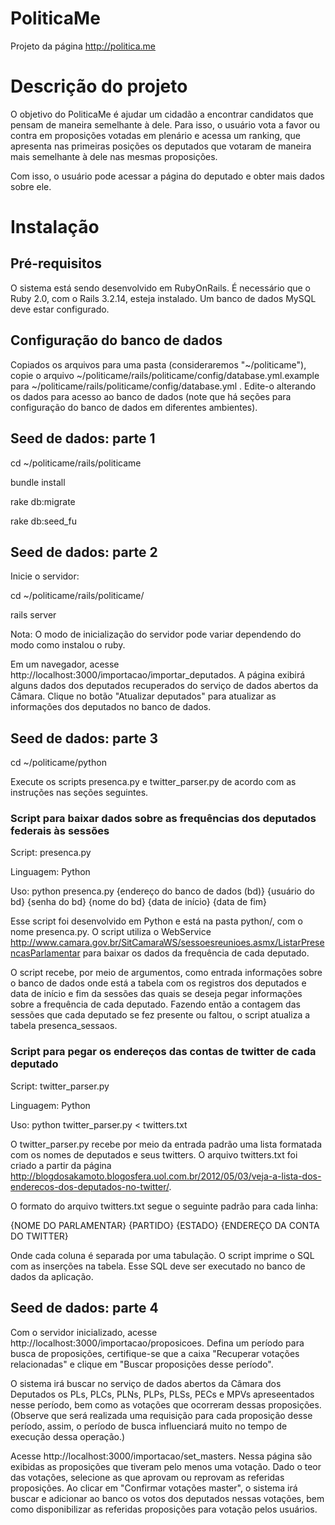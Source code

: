 PoliticaMe
==========

Projeto da página http://politica.me

# Descrição do projeto

O objetivo do PoliticaMe é ajudar um cidadão a encontrar candidatos que pensam
de maneira semelhante à dele. Para isso, o usuário vota a favor ou contra em
proposições votadas em plenário e acessa um ranking, que apresenta nas primeiras
posições os deputados que votaram de maneira mais semelhante à dele nas mesmas
proposições.

Com isso, o usuário pode acessar a página do deputado e obter mais dados sobre
ele.


# Instalação

## Pré-requisitos

O sistema está sendo desenvolvido em RubyOnRails.
É necessário que o Ruby 2.0, com o Rails 3.2.14, esteja instalado.
Um banco de dados MySQL deve estar configurado.


## Configuração do banco de dados

Copiados os arquivos para uma pasta (consideraremos "~/politicame"), copie
o arquivo ~/politicame/rails/politicame/config/database.yml.example para
~/politicame/rails/politicame/config/database.yml . Edite-o alterando os dados
para acesso ao banco de dados (note que há seções para configuração do banco
de dados em diferentes ambientes).


## Seed de dados: parte 1

cd ~/politicame/rails/politicame

bundle install

rake db:migrate

rake db:seed_fu


## Seed de dados: parte 2

Inicie o servidor:

cd ~/politicame/rails/politicame/

rails server

Nota: O modo de inicialização do servidor pode variar dependendo do modo como
instalou o ruby.

Em um navegador, acesse http://localhost:3000/importacao/importar_deputados.
A página exibirá alguns dados dos deputados recuperados do serviço de dados
abertos da Câmara. Clique no botão "Atualizar deputados" para atualizar as
informações dos deputados no banco de dados.


## Seed de dados: parte 3

cd ~/politicame/python

Execute os scripts presenca.py e twitter_parser.py de acordo com as instruções
nas seções seguintes.


### Script para baixar dados sobre as frequências dos deputados federais às sessões

Script: presenca.py

Linguagem: Python

Uso: python presenca.py {endereço do banco de dados (bd)} {usuário do bd} {senha do bd} {nome do bd} {data de início} {data de fim}

Esse script foi desenvolvido em Python e está na pasta python/, com o nome
presenca.py. O script utiliza o WebService
http://www.camara.gov.br/SitCamaraWS/sessoesreunioes.asmx/ListarPresencasParlamentar
para baixar os dados da frequência de cada deputado.

O script recebe, por meio de argumentos, como entrada informações sobre o banco
de dados onde está a tabela com os registros dos deputados e data de início e
fim da sessões das quais se deseja pegar informações sobre a frequência de cada
deputado. Fazendo então a contagem das sessões que cada deputado se fez presente
ou faltou, o script atualiza a tabela presenca_sessaos.


### Script para pegar os endereços das contas de twitter de cada deputado

Script: twitter_parser.py

Linguagem: Python

Uso: python twitter_parser.py < twitters.txt

O twitter_parser.py recebe por meio da entrada padrão uma lista formatada com
os nomes de deputados e seus twitters. O arquivo twitters.txt foi criado a partir
da página
http://blogdosakamoto.blogosfera.uol.com.br/2012/05/03/veja-a-lista-dos-enderecos-dos-deputados-no-twitter/.

O formato do arquivo twitters.txt segue o seguinte padrão para cada linha:

{NOME DO PARLAMENTAR}   {PARTIDO}   {ESTADO}    {ENDEREÇO DA CONTA DO TWITTER}

Onde cada coluna é separada por uma tabulação. O script imprime o SQL com as inserções na tabela.
Esse SQL deve ser executado no banco de dados da aplicação.


## Seed de dados: parte 4

Com o servidor inicializado, acesse http://localhost:3000/importacao/proposicoes.
Defina um período para busca de proposições, certifique-se que a caixa "Recuperar
votações relacionadas" e clique em "Buscar proposições desse período".

O sistema irá buscar no serviço de dados abertos da Câmara dos Deputados os
PLs, PLCs, PLNs, PLPs, PLSs, PECs e MPVs apreseentados nesse período, bem como
as votações que ocorreram dessas proposições. (Observe que será realizada uma
requisição para cada proposição desse período, assim, o período de busca
influenciará muito no tempo de execução dessa operação.)

Acesse http://localhost:3000/importacao/set_masters. Nessa página são exibidas
as proposições que tiveram pelo menos uma votação. Dado o teor das votações,
selecione as que aprovam ou reprovam as referidas proposições. Ao clicar em
"Confirmar votações master", o sistema irá buscar e adicionar ao banco os
votos dos deputados nessas votações, bem como disponibilizar as referidas
proposições para votação pelos usuários.
